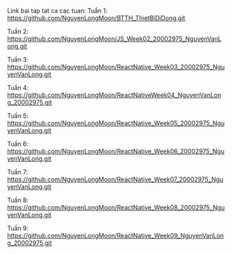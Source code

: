 Link bai tap tat ca cac tuan: Tuần 1: https://github.com/NguyenLongMoon/BTTH_ThietBiDiDong.git

Tuần 2: https://github.com/NguyenLongMoon/JS_Week02_20002975_NguyenVanLong.git

Tuần 3: https://github.com/NguyenLongMoon/ReactNative_Week03_20002975_NguyenVanLong.git

Tuần 4: https://github.com/NguyenLongMoon/ReactNativeWeek04_NguyenVanLong_20002975.git

Tuần 5: https://github.com/NguyenLongMoon/ReactNative_Week05_20002975_NguyenVanLong.git

Tuần 6: https://github.com/NguyenLongMoon/ReactNative_Week06_20002975_NguyenVanLong.git

Tuần 7: https://github.com/NguyenLongMoon/ReactNative_Week07_20002975_NguyenVanLong.git

Tuần 8: https://github.com/NguyenLongMoon/ReactNative_Week08_20002975_NguyenVanLong.git

Tuần 9: https://github.com/NguyenLongMoon/ReactNative_Week09_NguyenVanLong_20002975.git
